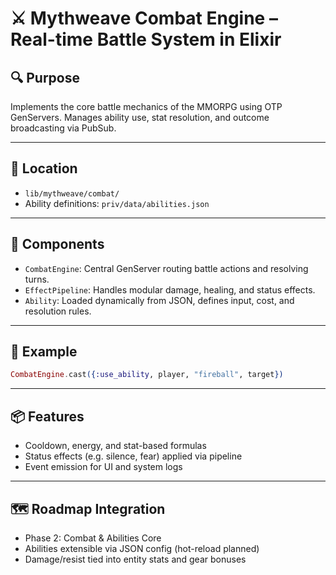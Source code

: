 
# ⚔️ Mythweave Combat Engine – Real-time Battle System in Elixir

## 🔍 Purpose

Implements the core battle mechanics of the MMORPG using OTP GenServers. Manages ability use, stat resolution, and outcome broadcasting via PubSub.

---

## 📁 Location

- `lib/mythweave/combat/`
- Ability definitions: `priv/data/abilities.json`

---

## 🧱 Components

- `CombatEngine`: Central GenServer routing battle actions and resolving turns.
- `EffectPipeline`: Handles modular damage, healing, and status effects.
- `Ability`: Loaded dynamically from JSON, defines input, cost, and resolution rules.

---

## 🧠 Example

```elixir
CombatEngine.cast({:use_ability, player, "fireball", target})
```

---

## 📦 Features

- Cooldown, energy, and stat-based formulas
- Status effects (e.g. silence, fear) applied via pipeline
- Event emission for UI and system logs

---

## 🗺️ Roadmap Integration

- Phase 2: Combat & Abilities Core
- Abilities extensible via JSON config (hot-reload planned)
- Damage/resist tied into entity stats and gear bonuses
